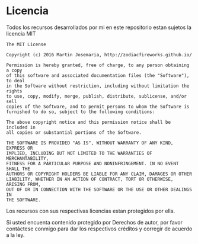 # Licencia
Todos los recursos desarrollados por mi en este repositorio estan sujetos la licencia MIT

    The MIT License

    Copyright (c) 2016 Martin Josemaria, http://zodiacfireworks.github.io/

    Permission is hereby granted, free of charge, to any person obtaining a copy
    of this software and associated documentation files (the "Software"), to deal
    in the Software without restriction, including without limitation the rights
    to use, copy, modify, merge, publish, distribute, sublicense, and/or sell
    copies of the Software, and to permit persons to whom the Software is
    furnished to do so, subject to the following conditions:

    The above copyright notice and this permission notice shall be included in
    all copies or substantial portions of the Software.

    THE SOFTWARE IS PROVIDED "AS IS", WITHOUT WARRANTY OF ANY KIND, EXPRESS OR
    IMPLIED, INCLUDING BUT NOT LIMITED TO THE WARRANTIES OF MERCHANTABILITY,
    FITNESS FOR A PARTICULAR PURPOSE AND NONINFRINGEMENT. IN NO EVENT SHALL THE
    AUTHORS OR COPYRIGHT HOLDERS BE LIABLE FOR ANY CLAIM, DAMAGES OR OTHER
    LIABILITY, WHETHER IN AN ACTION OF CONTRACT, TORT OR OTHERWISE, ARISING FROM,
    OUT OF OR IN CONNECTION WITH THE SOFTWARE OR THE USE OR OTHER DEALINGS IN
    THE SOFTWARE.

Los recursos con sus respectivas licencias estan protegidos por ella.

Si usted encuenta contenido protegido por Derechos de autor, por favor contáctese
conmigo para dar los respectivos créditos y corregir de acuerdo a la ley.

